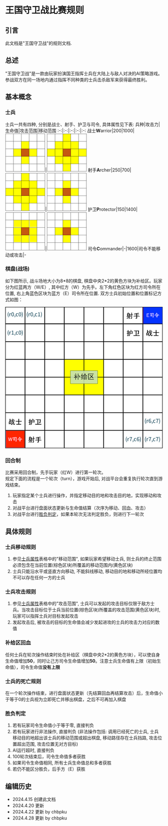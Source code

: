 # 王国守卫战比赛规则

## 引言

此文档是"王国守卫战"的规则文档.

## 总述

"王国守卫战"是一款由玩家扮演国王指挥士兵在大陆上与敌人对决的AI策略游戏。
参战双方在同一场地内通过指挥不同种类的士兵击杀敌军来获得最终胜利。

## 基本概念

### 士兵

士兵一共有四种, 分别是战士、射手、护卫与司令, 具体属性见下表:
兵种|攻击力|生命值|攻击范围|移动范围
:-:|:-:|:-:|:-:|:-:
战士**W**arrior|200|1000|![Range1](./pictures/Range1.png)|![Range2](./pictures/Range2.png)
射手**A**rcher|250|700|![Range2](./pictures/Range2.png)|![Range1](./pictures/Range1.png)
护卫**P**rotector|150|1400|![Range1](./pictures/Range1a.png)|![Range1](./pictures/Range1.png)
司令**C**ommander|-|1600|司令不能移动或攻击|-

### 棋盘(战场)

如下图所示, 战斗场地大小为8\*8的棋盘, 棋盘中央2*2的黄色方块为补给区。玩家分为红蓝两方（W/E）, 其中红方（W）为先手。左下角红色区块为红方司令所在位置, 右上角蓝色区块为蓝方（E）司令所在位置. 双方士兵初始位置和位置标记方式如图：

![Board](./pictures/Board.png)

### 回合制

比赛采用回合制，先手玩家（红W）进行第一轮次。<br>
规定下面的流程是一个轮次（turn），游戏开始后, 对战平台会重复执行轮次直到游戏结束。

   1. 玩家指定某个士兵进行操作，并指定移动目的地和攻击目的地，实现移动和攻击
   2. 对战平台进行盘面状态更新与生命值结算（次序为移动、回血、攻击）
   3. 对战平台进行[胜负判定](#胜负判定)，如果本轮次无法判定胜负，则进行下一轮次

## 具体规则

### 士兵移动规则

1. 参见[士兵属性](#士兵)表格中的"移动范围", 如果玩家希望移动士兵, 则士兵的终止范围必须包含在当前位置(棕色区块)所覆盖的移动范围内(黄色区块)
2. 士兵只能沿水平或竖直方向移动, 不能斜线移动, 移动目的地和移动所经位置均不可以存在任何一方的士兵

### 士兵攻击规则

1. 参见[士兵属性](#士兵)表格中的"攻击范围", 士兵可以发起的攻击目标仅限于敌方士兵。当攻击目标位于士兵当前位置(棕色区块)所覆盖的攻击范围(黄色区块)时, 玩家可以指挥士兵对目标发起攻击
2. 发起攻击后, 被攻击的目标的生命值会减少发起进攻的士兵的攻击力对应的数值

### 补给区回血

任何士兵在轮次操作结束时处在补给区（棋盘中央2\*2的黄色方块），可以使自身生命值增加**50**，同时让己方司令生命值增加**50**。注意士兵生命值有上限（初始生命值），司令生命值**没有上限**

### 士兵的死亡规则

在一个轮次操作结束，进行盘面状态更新（先结算回血再结算攻击）后，生命值小于等于0的士兵视为立即死亡并移出棋盘，之后不可再加入棋盘

### 胜负判定

   1. 若有玩家司令生命值小于等于零, 直接判负
   2. 若有玩家进行非法操作, 直接判负 (非法操作包括: 调用已经死亡的士兵, 士兵移动目的地超出该士兵的移动范围或超出棋盘, 移动路径存在士兵挡路, 攻击位置超出范围, 攻击位置无对方目标)
   3. AI运行超时, 直接判负
   4. 100轮次结束后，司令生命值多者获胜
   5. 如果司令生命值相同, 所有士兵生命值总和多者获胜
   6. 若仍不能区分胜负，后手方（E）获胜

## 编辑历史

- 2024.4.15 创建此文档
- 2024.4.20 更新
- 2024.4.22 更新 by chbpku
- 2024.4.28 更新 by chbpku
